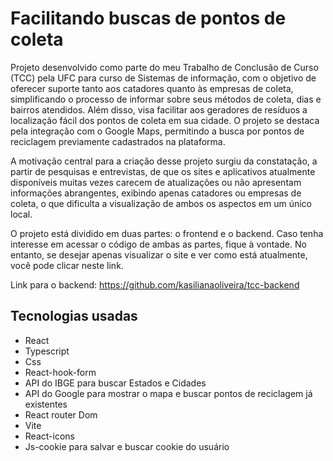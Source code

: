# Facilitando buscas de  pontos de coleta

Projeto desenvolvido como parte do meu Trabalho de Conclusão de Curso (TCC) pela UFC para curso de Sistemas de informação, com o objetivo de oferecer suporte tanto aos catadores quanto às empresas de coleta, simplificando o processo de informar sobre seus métodos de coleta, dias e bairros atendidos. Além disso, visa facilitar aos geradores de resíduos a localização fácil dos pontos de coleta em sua cidade. O projeto se destaca pela integração com o Google Maps, permitindo a busca por pontos de reciclagem previamente cadastrados na plataforma. 

A motivação central para a criação desse projeto surgiu da constatação, a partir de pesquisas e entrevistas, de que os sites e aplicativos atualmente disponíveis muitas vezes carecem de atualizações ou não apresentam informações abrangentes, exibindo apenas catadores ou empresas de coleta, o que dificulta a visualização de ambos os aspectos em um único local.


O projeto está dividido em duas partes: o frontend e o backend. Caso tenha interesse em acessar o código de ambas as partes, fique à vontade. No entanto, se desejar apenas visualizar o site e ver como está atualmente, você pode clicar neste link.

Link para o backend: https://github.com/kasilianaoliveira/tcc-backend

## Tecnologias usadas

* React
* Typescript
* Css
* React-hook-form
* API do IBGE para buscar Estados e Cidades
* API do Google para mostrar o mapa e buscar pontos de reciclagem já existentes
* React router Dom
* Vite
* React-icons
* Js-cookie para salvar e buscar cookie do usuário

